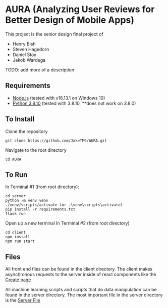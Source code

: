# AURA (Analyzing User Reviews for Better Design of Mobile Apps)

  

This project is the senior design final project of
- Henry Bish
- Steven Hagedorn
- Daniel Stoy
- Jakob Wardega

TODO: add more of a description
  

## Requirements

- [Node.js](https://nodejs.org/en/download/) (tested with v16.13.1 on Windows 10)
- [Python 3.8.10](https://www.python.org/downloads/release/python-3810/) (tested with 3.8.10, **does not work on 3.8.0)


## To Install
Clone the repository

    git clone https://github.com/JakeTM9/AURA.git

Navigate to the root directory

    cd AURA

## To Run
In Terminal #1 (from root directory):

    cd server
    python -m venv venv
    ./venv/scripts/activate (or .\venv\scripts\activate)
    pip install -r requirements.txt
    flask run

Open up a new terminal
In Terminal #2 (from root directory)

    cd client
    npm install
    npm run start

## Files

All front end files can be found in the client directory. The client makes asynchronous requests to the server inside of react components like the [Create page](https://github.com/JakeTM9/AURA/blob/dev/client/src/pages/Create.js) 

All machine learning scripts and scripts that do data manipulation can be found in the server directory. The most important file in the server directory is the [Server File](https://github.com/JakeTM9/AURA/blob/dev/server/server.py)


